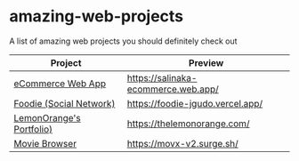 # amazing-web-projects
A list of amazing web projects you should definitely check out

| Project  | Preview |
| ------------- | ------------- |
| [eCommerce Web App](https://github.com/jgudo/ecommerce-react)  | https://salinaka-ecommerce.web.app/ |
| [Foodie (Social Network)](https://github.com/jgudo/foodie/)  | https://foodie-jgudo.vercel.app/ |
| [LemonOrange's Portfolio)](https://github.com/LemonOrangeWasTaken/TheLemonOrange)  | https://thelemonorange.com/ |
| [Movie Browser](https://github.com/jgudo/movx)  | https://movx-v2.surge.sh/ |
